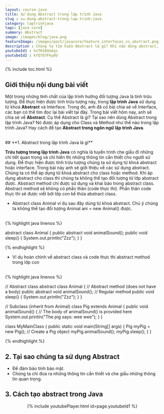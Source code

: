 ```yaml
---
layout: course-java
title: Sử dụng Abstract trong lập trình Java
slug : su-dung-abstract-trong-lap-trinh-java
category: laptrinhjava
tags: [java core]
summery: Abstract
image: /images/blog/java.png
featureImage: /images/post/javacore/feature_interfaces_vs_abstract.png
description : Chúng ta tìm hiểu Abstract là gì? Khi nào dùng abstract, khi nào dùng Abstract trong quá trình lập trình java.
youtubeId1 : hxTH18XG4qs
youtubeId2 : kfQ7O7Fky8U
---
```


{% include toc.html %}

## **Giới thiệu nội dung bài viết**

Một trong những tính chất của lập trình hướng đối tượng Java là tính trừu tượng. Để thực hiện được tính trừu tượng này, trong <b>lập trình Java</b> sử dụng từ khoá <b>Abstract</b> và Interface. Trong đó, anh đã có bài chia sẻ về Interface, các bạn có thể tìm đọc lại bài viết tại đây. 
Trong bài viết hôm nay, anh sẽ chia sẻ về <b>Abstract</b>. Cụ thể Abstract là gì? Tại sao nên dùng Abstract trong lập trình Java? Nó được áp dụng cho Class và Method như thế nào trong lập trình Java? Hay cách để tạo <b>Abstract trong ngôn ngữ lập trình Java</b>. 
 

<br>
## **1. Abstract trong lập trình Java là gì**

<b>Trừu tượng trong lập trình Java</b> có nghĩa là tuyến trình che giấu đi những chi tiết quan trọng và chỉ hiển thị những thông tin cần thiết cho người sử dụng. Để thực hiện được tính trừu tượng chúng ta sử dụng từ khoá abstract hoặc interface. Trong bài này anh sẽ giới thiệu về các sử dụng abstract. Chúng ta có thể áp dụng từ khoá abstract cho class hoặc method. Khi áp dụng abstract cho class thì chúng ta không thể tạo đối tượng từ lớp abstract được. Abstract method chỉ được sử dụng và khai báo trong abstract class. Abstract method sẽ không có phần thân (code thực thi). Phần thân code thực thi sẽ được viết bởi lớp con kế thừa abstract class.

- Abstract class Animal ví dụ sau đây dùng từ khoá abstract. Chú ý chúng ta không thể tạo đối tượng Animal ani = new Animal() được.

<br>
{% highlight java linenos %}

abstract class Animal {
  public abstract void animalSound();
  public void sleep() {
    System.out.println("Zzz");
  }
}

{% endhighlight %}

- Ví dụ hoàn chỉnh về abstract class và code thực thi abstract method trong lớp con
<br>
{% highlight java linenos %}

// Abstract class
abstract class Animal {
  // Abstract method (does not have a body)
  public abstract void animalSound();
  // Regular method
  public void sleep() {
    System.out.println("Zzz");
  }
}

// Subclass (inherit from Animal)
class Pig extends Animal {
  public void animalSound() {
    // The body of animalSound() is provided here
    System.out.println("The pig says: wee wee");
  }
}

class MyMainClass {
  public static void main(String[] args) {
    Pig myPig = new Pig(); // Create a Pig object
    myPig.animalSound();
    myPig.sleep();
  }
}

{% endhighlight %}

## **2. Tại sao chúng ta sử dụng Abstract**

- Để đảm bảo tính bảo mật.
- Chúng ta chỉ đưa ra những thông tin cần thiết và che giấu những thông tin quan trọng.

## **3. Cách tạo abstract trong Java**  

<center>
{% include youtubePlayer.html id=page.youtubeId1 %}
</center>

